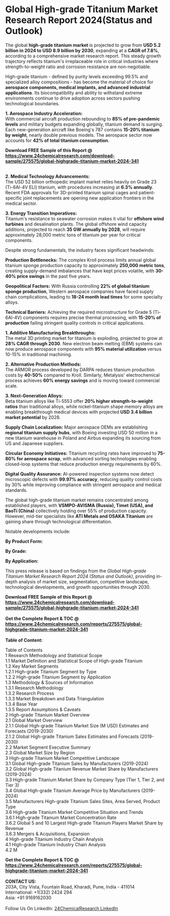 <h1>Global High-grade Titanium Market Research Report 2024(Status and Outlook)</h1><p>The global <strong>high-grade titanium market</strong> is projected to grow from <strong>USD 5.2 billion in 2024 to USD 8.9 billion by 2030</strong>, expanding at a <strong>CAGR of 7.8%</strong>, according to a comprehensive market research report. This steady growth trajectory reflects titanium's irreplaceable role in critical industries where strength-to-weight ratio and corrosion resistance are non-negotiable.</p><p>High-grade titanium - defined by purity levels exceeding 99.5% and specialized alloy compositions - has become the material of choice for <strong>aerospace components, medical implants, and advanced industrial applications</strong>. Its biocompatibility and ability to withstand extreme environments continue to drive adoption across sectors pushing technological boundaries.</p><p><strong>1. Aerospace Industry Acceleration:</strong><br>
With commercial aircraft production rebounding to <strong>85% of pre-pandemic levels</strong> and military budgets expanding globally, titanium demand is surging. Each new-generation aircraft like Boeing's 787 contains <strong>15-20% titanium by weight</strong>, nearly double previous models. The aerospace sector now accounts for <strong>42% of total titanium consumption</strong>.</p><div><b>Download FREE Sample of this Report @ 
            <a href="https://www.24chemicalresearch.com/download-sample/275575/global-highgrade-titanium-market-2024-341">
            https://www.24chemicalresearch.com/download-sample/275575/global-highgrade-titanium-market-2024-341</a></b></div><br><p><strong>2. Medical Technology Advancements:</strong><br>
The USD 52 billion orthopedic implant market relies heavily on Grade 23 (Ti-6Al-4V ELI) titanium, with procedures increasing at <strong>6.3% annually</strong>. Recent FDA approvals for 3D-printed titanium spinal cages and patient-specific joint replacements are opening new application frontiers in the medical sector.</p><p><strong>3. Energy Transition Imperatives:</strong><br>
Titanium's resistance to seawater corrosion makes it vital for <strong>offshore wind turbines</strong> and desalination plants. The global offshore wind capacity additions, projected to reach <strong>35 GW annually by 2028</strong>, will require approximately 28,000 metric tons of titanium per year for critical components.</p><p>Despite strong fundamentals, the industry faces significant headwinds:</p><p><strong>Production Bottlenecks:</strong> The complex Kroll process limits annual global titanium sponge production capacity to approximately <strong>250,000 metric tons</strong>, creating supply-demand imbalances that have kept prices volatile, with <strong>30-40% price swings</strong> in the past five years.</p><p><strong>Geopolitical Factors:</strong> With Russia controlling <strong>22% of global titanium sponge production</strong>, Western aerospace companies have faced supply chain complications, leading to <strong>18-24 month lead times</strong> for some specialty alloys.</p><p><strong>Technical Barriers:</strong> Achieving the required microstructure for Grade 5 (Ti-6Al-4V) components requires precise thermal processing, with <strong>15-20% of production</strong> failing stringent quality controls in critical applications.</p><p><strong>1. Additive Manufacturing Breakthroughs:</strong><br>
The metal 3D printing market for titanium is exploding, projected to grow at <strong>28% CAGR through 2030</strong>. New electron beam melting (EBM) systems can now produce aerospace components with <strong>95% material utilization</strong> versus 10-15% in traditional machining.</p><p><strong>2. Alternative Production Methods:</strong><br>
The ARMOR process developed by DARPA reduces titanium production costs by <strong>40-50%</strong> compared to Kroll. Similarly, Metalysis' electrochemical process achieves <strong>60% energy savings</strong> and is moving toward commercial scale.</p><p><strong>3. Next-Generation Alloys:</strong><br>
Beta titanium alloys like Ti-5553 offer <strong>20% higher strength-to-weight ratios</strong> than traditional alloys, while nickel-titanium shape memory alloys are enabling breakthrough medical devices with projected <strong>USD 3.4 billion market potential</strong> by 2028.</p><p><strong>Supply Chain Localization:</strong> Major aerospace OEMs are establishing <strong>regional titanium supply hubs</strong>, with Boeing investing USD 50 million in a new titanium warehouse in Poland and Airbus expanding its sourcing from US and Japanese suppliers.</p><p><strong>Circular Economy Initiatives:</strong> Titanium recycling rates have improved to <strong>75-80% for aerospace scrap</strong>, with advanced sorting technologies enabling closed-loop systems that reduce production energy requirements by 60%.</p><p><strong>Digital Quality Assurance:</strong> AI-powered inspection systems now detect microscopic defects with <strong>99.97% accuracy</strong>, reducing quality control costs by 30% while improving compliance with stringent aerospace and medical standards.</p><p>The global high-grade titanium market remains concentrated among established players, with <strong>VSMPO-AVISMA (Russia), Timet (USA), and BaoTi (China)</strong> collectively holding over 55% of production capacity. However, mid-tier specialists like <strong>ATI Metals and OSAKA Titanium</strong> are gaining share through technological differentiation.</p><p>Notable developments include:</p><p><strong>By Product Form:</strong></p><p><strong>By Grade:</strong></p><p><strong>By Application:</strong></p><p>This press release is based on findings from the <em>Global High-grade Titanium Market Research Report 2024 (Status and Outlook)</em>, providing in-depth analysis of market size, segmentation, competitive landscape, technological developments, and growth opportunities through 2030.</p><div><b>Download FREE Sample of this Report @ 
            <a href="https://www.24chemicalresearch.com/download-sample/275575/global-highgrade-titanium-market-2024-341">
            https://www.24chemicalresearch.com/download-sample/275575/global-highgrade-titanium-market-2024-341</a></b></div><br><div><b>Get the Complete Report & TOC @ 
            <a href="https://www.24chemicalresearch.com/reports/275575/global-highgrade-titanium-market-2024-341">
            https://www.24chemicalresearch.com/reports/275575/global-highgrade-titanium-market-2024-341</a></b></div><br>
            <b>Table of Content:</b><p>Table of Contents<br />
1 Research Methodology and Statistical Scope<br />
1.1 Market Definition and Statistical Scope of High-grade Titanium<br />
1.2 Key Market Segments<br />
1.2.1 High-grade Titanium Segment by Type<br />
1.2.2 High-grade Titanium Segment by Application<br />
1.3 Methodology & Sources of Information<br />
1.3.1 Research Methodology<br />
1.3.2 Research Process<br />
1.3.3 Market Breakdown and Data Triangulation<br />
1.3.4 Base Year<br />
1.3.5 Report Assumptions & Caveats<br />
2 High-grade Titanium Market Overview<br />
2.1 Global Market Overview<br />
2.1.1 Global High-grade Titanium Market Size (M USD) Estimates and Forecasts (2019-2030)<br />
2.1.2 Global High-grade Titanium Sales Estimates and Forecasts (2019-2030)<br />
2.2 Market Segment Executive Summary<br />
2.3 Global Market Size by Region<br />
3 High-grade Titanium Market Competitive Landscape<br />
3.1 Global High-grade Titanium Sales by Manufacturers (2019-2024)<br />
3.2 Global High-grade Titanium Revenue Market Share by Manufacturers (2019-2024)<br />
3.3 High-grade Titanium Market Share by Company Type (Tier 1, Tier 2, and Tier 3)<br />
3.4 Global High-grade Titanium Average Price by Manufacturers (2019-2024)<br />
3.5 Manufacturers High-grade Titanium Sales Sites, Area Served, Product Type<br />
3.6 High-grade Titanium Market Competitive Situation and Trends<br />
3.6.1 High-grade Titanium Market Concentration Rate<br />
3.6.2 Global 5 and 10 Largest High-grade Titanium Players Market Share by Revenue<br />
3.6.3 Mergers & Acquisitions, Expansion<br />
4 High-grade Titanium Industry Chain Analysis<br />
4.1 High-grade Titanium Industry Chain Analysis<br />
4.2 M</p><div><b>Get the Complete Report & TOC @ 
            <a href="https://www.24chemicalresearch.com/reports/275575/global-highgrade-titanium-market-2024-341">
            https://www.24chemicalresearch.com/reports/275575/global-highgrade-titanium-market-2024-341</a></b></div><br><b>CONTACT US:</b><br>
            203A, City Vista, Fountain Road, Kharadi, Pune, India - 411014<br>
            International: +1(332) 2424 294<br>
            Asia: +91 9169162030 <br><br>
            Follow Us On LinkedIn: <a href="https://www.linkedin.com/company/24chemicalresearch/">24ChemicalResearch LinkedIn</a>